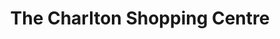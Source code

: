 ---
title: "The Charlton Shopping Centre"
url: /dover/the-charlton-shopping-centre/
shop: Einkaufszentrum
---